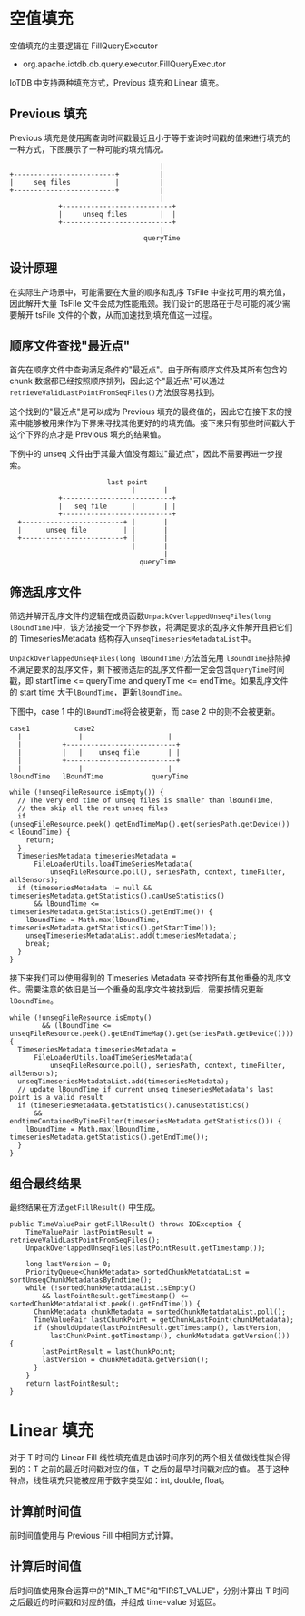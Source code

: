 <!--

    Licensed to the Apache Software Foundation (ASF) under one
    or more contributor license agreements.  See the NOTICE file
    distributed with this work for additional information
    regarding copyright ownership.  The ASF licenses this file
    to you under the Apache License, Version 2.0 (the
    "License"); you may not use this file except in compliance
    with the License.  You may obtain a copy of the License at

        http://www.apache.org/licenses/LICENSE-2.0

    Unless required by applicable law or agreed to in writing,
    software distributed under the License is distributed on an
    "AS IS" BASIS, WITHOUT WARRANTIES OR CONDITIONS OF ANY
    KIND, either express or implied.  See the License for the
    specific language governing permissions and limitations
    under the License.

-->

# 空值填充

空值填充的主要逻辑在 FillQueryExecutor

* org.apache.iotdb.db.query.executor.FillQueryExecutor

IoTDB 中支持两种填充方式，Previous 填充和 Linear 填充。

## Previous 填充

Previous 填充是使用离查询时间戳最近且小于等于查询时间戳的值来进行填充的一种方式，下图展示了一种可能的填充情况。
```
                                     |
+-------------------------+          |
|     seq files           |          |
+-------------------------+          |
                                     |
            +---------------------------+
            |     unseq files        |  |
            +---------------------------+ 
                                     |
                                 queryTime
```

## 设计原理

在实际生产场景中，可能需要在大量的顺序和乱序 TsFile 中查找可用的填充值，因此解开大量 TsFile 文件会成为性能瓶颈。我们设计的思路在于尽可能的减少需要解开 tsFile 文件的个数，从而加速找到填充值这一过程。

## 顺序文件查找"最近点"

首先在顺序文件中查询满足条件的"最近点"。由于所有顺序文件及其所有包含的 chunk 数据都已经按照顺序排列，因此这个"最近点"可以通过`retrieveValidLastPointFromSeqFiles()`方法很容易找到。

这个找到的"最近点"是可以成为 Previous 填充的最终值的，因此它在接下来的搜索中能够被用来作为下界来寻找其他更好的的填充值。接下来只有那些时间戳大于这个下界的点才是 Previous 填充的结果值。

下例中的 unseq 文件由于其最大值没有超过"最近点"，因此不需要再进一步搜索。
```
                        last point
                              |       |
            +---------------------------+
            |   seq file      |       | |
            +---------------------------+ 
  +-------------------------+ |       |
  |      unseq file         | |       |
  +-------------------------+ |       |
                              |       |
                                      |
                                queryTime
```

## 筛选乱序文件

筛选并解开乱序文件的逻辑在成员函数`UnpackOverlappedUnseqFiles(long lBoundTime)`中，该方法接受一个下界参数，将满足要求的乱序文件解开且把它们的 TimeseriesMetadata 结构存入`unseqTimeseriesMetadataList`中。

`UnpackOverlappedUnseqFiles(long lBoundTime)`方法首先用 `lBoundTime`排除掉不满足要求的乱序文件，剩下被筛选后的乱序文件都一定会包含`queryTime`时间戳，即 startTime <= queryTime and queryTime <= endTime。如果乱序文件的 start time 大于`lBoundTime`，更新`lBoundTime`。

下图中，case 1 中的`lBoundTime`将会被更新，而 case 2 中的则不会被更新。
```
case1           case2
  |              |                     |
  |          +---------------------------+
  |          |   |    unseq file       | |
  |          +---------------------------+ 
  |              |                     |
lBoundTime   lBoundTime            queryTime
```

```
while (!unseqFileResource.isEmpty()) {
  // The very end time of unseq files is smaller than lBoundTime,
  // then skip all the rest unseq files
  if (unseqFileResource.peek().getEndTimeMap().get(seriesPath.getDevice()) < lBoundTime) {
    return;
  }
  TimeseriesMetadata timeseriesMetadata =
      FileLoaderUtils.loadTimeSeriesMetadata(
          unseqFileResource.poll(), seriesPath, context, timeFilter, allSensors);
  if (timeseriesMetadata != null && timeseriesMetadata.getStatistics().canUseStatistics()
      && lBoundTime <= timeseriesMetadata.getStatistics().getEndTime()) {
    lBoundTime = Math.max(lBoundTime, timeseriesMetadata.getStatistics().getStartTime());
    unseqTimeseriesMetadataList.add(timeseriesMetadata);
    break;
  }
}
```

接下来我们可以使用得到的 Timeseries Metadata 来查找所有其他重叠的乱序文件。需要注意的依旧是当一个重叠的乱序文件被找到后，需要按情况更新`lBoundTime`。

```
while (!unseqFileResource.isEmpty()
        && (lBoundTime <= unseqFileResource.peek().getEndTimeMap().get(seriesPath.getDevice()))) {
  TimeseriesMetadata timeseriesMetadata =
      FileLoaderUtils.loadTimeSeriesMetadata(
          unseqFileResource.poll(), seriesPath, context, timeFilter, allSensors);
  unseqTimeseriesMetadataList.add(timeseriesMetadata);
  // update lBoundTime if current unseq timeseriesMetadata's last point is a valid result
  if (timeseriesMetadata.getStatistics().canUseStatistics()
      && endtimeContainedByTimeFilter(timeseriesMetadata.getStatistics())) {
    lBoundTime = Math.max(lBoundTime, timeseriesMetadata.getStatistics().getEndTime());
  }
}
```

## 组合最终结果

最终结果在方法`getFillResult()` 中生成。
```
public TimeValuePair getFillResult() throws IOException {
    TimeValuePair lastPointResult = retrieveValidLastPointFromSeqFiles();
    UnpackOverlappedUnseqFiles(lastPointResult.getTimestamp());
    
    long lastVersion = 0;
    PriorityQueue<ChunkMetadata> sortedChunkMetatdataList = sortUnseqChunkMetadatasByEndtime();
    while (!sortedChunkMetatdataList.isEmpty()
        && lastPointResult.getTimestamp() <= sortedChunkMetatdataList.peek().getEndTime()) {
      ChunkMetadata chunkMetadata = sortedChunkMetatdataList.poll();
      TimeValuePair lastChunkPoint = getChunkLastPoint(chunkMetadata);
      if (shouldUpdate(lastPointResult.getTimestamp(), lastVersion,
          lastChunkPoint.getTimestamp(), chunkMetadata.getVersion())) {
        lastPointResult = lastChunkPoint;
        lastVersion = chunkMetadata.getVersion();
      }
    }
    return lastPointResult;
}
```

# Linear 填充

对于 T 时间的 Linear Fill 线性填充值是由该时间序列的两个相关值做线性拟合得到的：T 之前的最近时间戳对应的值，T 之后的最早时间戳对应的值。
基于这种特点，线性填充只能被应用于数字类型如：int, double, float。

## 计算前时间值
前时间值使用与 Previous Fill 中相同方式计算。

## 计算后时间值
后时间值使用聚合运算中的"MIN_TIME"和"FIRST_VALUE"，分别计算出 T 时间之后最近的时间戳和对应的值，并组成 time-value 对返回。